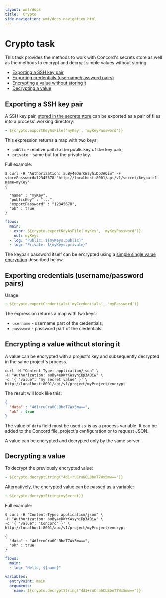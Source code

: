 ```yaml
---
layout: wmt/docs
title:  Crypto
side-navigation: wmt/docs-navigation.html
---
```


# Crypto task

This task provides the methods to work with Concord's secrets store
as well as the methods to encrypt and decrypt simple values without
storing.

  * [Exporting a SSH key pair](#exporting-a-ssh-key-pair)
  * [Exporting credentials (username/password pairs)](#exporting-credentials--username-password-pairs-)
  * [Encrypting a value without storing it](#encrypting-a-value-without-storing-it)
  * [Decrypting a value](#decrypting-a-value)

## Exporting a SSH key pair

A SSH key pair, [stored in the secrets store](../api/secret.html) can
be exported as a pair of files into a process' working directory:
```yaml
- ${crypto.exportKeyAsFile('myKey', 'myKeyPassword')}
```

This expression returns a map with two keys:
- `public` - relative path to the public key of the key pair;
- `private` - same but for the private key.

Full example:
```
$ curl -H "Authorization: auBy4eDWrKWsyhiDp3AQiw" -F storePassword=12345678 'http://localhost:8001/api/v1/secret/keypair?name=myKey'
{

  "name" : "myKey",
  "publicKey" : "...",
  "exportPassword" : "12345678",
  "ok" : true
}
```

```yaml
flows:
  main:
  - expr: ${crypto.exportKeyAsFile('myKey', 'myKeyPassword')}
    out: myKeys
  - log: "Public: ${myKeys.public}"
  - log: "Private: ${myKeys.private}"
```

The keypair password itself can be encrypted using a [simple single
value encryption](#encrypting-a-value-without-storing-it) described
below.

## Exporting credentials (username/password pairs)

Usage:
```yaml
- ${crypto.exportCredentials('myCredentials', 'myPassword')}
```

The expression returns a map with two keys:
- `username` - username part of the credentials;
- `password` - password part of the credentials.

## Encrypting a value without storing it

A value can be encrypted with a project's key and subsequently
decrypted in the same project's process.

```
curl -H "Content-Type: application/json" \
-H "Authorization: auBy4eDWrKWsyhiDp3AQiw" \
-d '{ "value": "my secret value" }' \
http://localhost:8001/api/v1/project/myProject/encrypt
```

The result will look like this:

```json
{
  "data" : "4d1+ruCra6CLBboT7Wx5mw==",
  "ok" : true
}
```

The value of `data` field must be used as-is as a process variable.
It can be added to the Concord file, project's configuration or to
request JSON.

A value can be encrypted and decrypted only by the same server.

## Decrypting a value

To decrypt the previously encrypted value:

```yaml
- ${crypto.decryptString("4d1+ruCra6CLBboT7Wx5mw==")}
```

Alternatively, the encrypted value can be passed as a variable:

```yaml
- ${crypto.decryptString(mySecret)}
```

Full example:

```
$ curl -H "Content-Type: application/json" \
-H "Authorization: auBy4eDWrKWsyhiDp3AQiw" \
-d '{ "value": "Concord" }' \
http://localhost:8001/api/v1/project/myProject/encrypt

{
  "data" : "4d1+ruCra6CLBboT7Wx5mw==",
  "ok" : true
}
```

```yaml
flows:
  main:
  - log: "Hello, ${name}"

variables:
  entryPoint: main
  arguments:
    name: ${crypto.decryptString("4d1+ruCra6CLBboT7Wx5mw==")}
```
